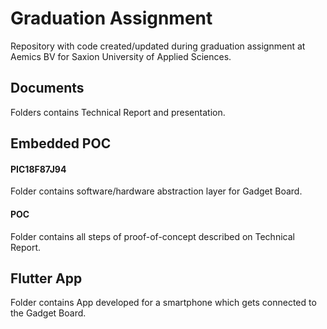 # Graduation Assignment
Repository with code created/updated during graduation assignment at Aemics BV for Saxion University of Applied Sciences. 

## Documents
Folders contains Technical Report and presentation.

## Embedded POC

#### PIC18F87J94
Folder contains software/hardware abstraction layer for Gadget Board.

#### POC
Folder contains all steps of proof-of-concept described on Technical Report.

## Flutter App
Folder contains App developed for a smartphone which gets connected to the Gadget Board.